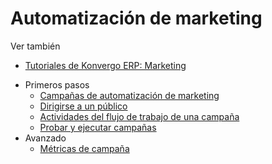 # Automatización de marketing

<div class="alert alert-secondary">
<p class="alert-title">
Ver también</p><ul>
<li><p><a href="https://www.odoo.com/slides/marketing-27">Tutoriales de Konvergo ERP: Marketing</a></p></li>
</ul>
</div>

  * Primeros pasos
    * [Campañas de automatización de marketing](marketing_automation/getting_started/first_campaign)
    * [Dirigirse a un público](marketing_automation/getting_started/target_audience)
    * [Actividades del flujo de trabajo de una campaña](marketing_automation/getting_started/workflow_activities)
    * [Probar y ejecutar campañas](marketing_automation/getting_started/testing_running)
  * Avanzado
    * [Métricas de campaña](marketing_automation/advanced/understanding_metrics)

